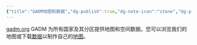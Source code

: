 ```yaml
---
{"title":"GADM地图和数据","dg-publish":true,"dg-note-icon":"stone","dg-path":"🌳 Major/Geography/Data/GADM地图和数据.md","permalink":"/🌳 Major/Geography/Data/GADM地图和数据/","dgPassFrontmatter":true,"noteIcon":"stone","created":"2024-07-04T13:45:17.000+08:00","updated":"2024-11-05T23:56:13.336+08:00"}
---
```


[gadm.org](https://gadm.org/index.html)
GADM 为所有国家及其分区提供地图和空间数据。您可以浏览我们的地图或下载[数据](https://gadm.org/data.html)以制作自己的[地图](https://gadm.org/maps.html)。
